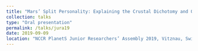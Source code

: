 ```yaml
---
title: "Mars’ Split Personality: Explaining the Crustal Dichotomy and Other Characteristics"
collection: talks
type: "Oral presentation"
permalink: /talks/jura19
date: 2019-09-09
location: "NCCR PlanetS Junior Researchers’ Assembly 2019, Vitznau, Switzerland"
---
```

